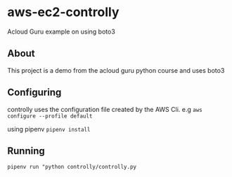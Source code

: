 # aws-ec2-controlly

Acloud Guru example on using boto3

## About

This project is a demo from the acloud guru python course and uses boto3

## Configuring

controlly uses the configuration file created by the AWS Cli. e.g
`aws configure --profile default`

using pipenv
`pipenv install`

## Running

`pipenv run "python controlly/controlly.py`
